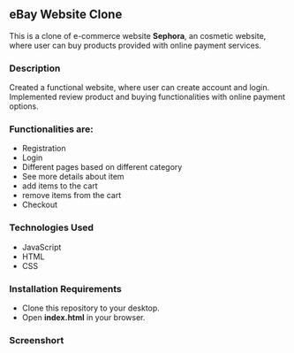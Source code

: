 
 ## eBay Website Clone
 
This is a clone of e-commerce website **Sephora**, an cosmetic website, where user can buy products provided with online payment services.


### Description

Created a functional website, where user can create account and login.
Implemented review product and buying functionalities with online payment options.

### Functionalities are:

* Registration
* Login
* Different pages based on different category
* See more details about item
* add items to the cart
* remove items from the cart
* Checkout

### Technologies Used

* JavaScript
* HTML
* CSS

### Installation Requirements

* Clone this repository to your desktop.
* Open **index.html** in your browser.


### Screenshort
